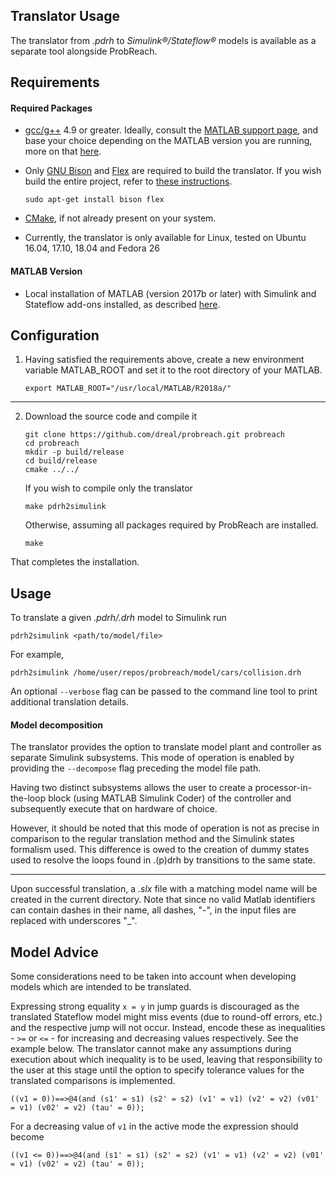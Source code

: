## Translator Usage

The translator from *.pdrh* to *Simulink®/Stateflow®* models is available as a separate tool alongside ProbReach.

## Requirements
    
   #### Required Packages
   
   - [gcc/g++](https://gcc.gnu.org/) 4.9 or greater. Ideally, consult the [MATLAB support page](https://uk.mathworks.com/support/compilers.html),
   and base your choice depending on the MATLAB version you are running, more on that [here](#matlab-version).
   
   - Only [GNU Bison](https://www.gnu.org/software/bison/) and [Flex](https://github.com/westes/flex)
   are required to build the translator. If you wish build the entire project, refer to 
   [these instructions](https://github.com/dreal/probreach/blob/master/doc/build.md).
   
        ```sudo apt-get install bison flex``` 
        
   - [CMake](https://cmake.org/), if not already present on your system.

 - Currently, the translator is only available for Linux, tested on Ubuntu 16.04, 17.10, 18.04 and Fedora 26

  #### MATLAB Version
 - Local installation of MATLAB (version 2017b or later) with Simulink and Stateflow add-ons installed, 
 as described [here](https://uk.mathworks.com/help/install/ug/install-mathworks-software.html).


## Configuration

 1. Having satisfied the requirements above, create a new environment variable MATLAB_ROOT and set it to the root 
 directory of your MATLAB.

        export MATLAB_ROOT="/usr/local/MATLAB/R2018a/"

 ___


 2. Download the source code and compile it
	```
	git clone https://github.com/dreal/probreach.git probreach
	cd probreach
	mkdir -p build/release
	cd build/release
	cmake ../../
	```
	If you wish to compile only the translator
	```
	make pdrh2simulink
	```
	Otherwise, assuming all packages required by ProbReach are installed.
	```
	make
	```
That completes the installation.
## Usage
To translate a given *.pdrh/.drh* model to Simulink run
```
pdrh2simulink <path/to/model/file>
```
For example,
```
pdrh2simulink /home/user/repos/probreach/model/cars/collision.drh
```
An optional ```--verbose``` flag can be passed to the command line tool to print additional translation details.

#### Model decomposition
The translator provides the option to translate model plant and controller as separate Simulink subsystems. 
This mode of operation is enabled by providing the `--decompose` flag preceding the model file path. 


Having two distinct subsystems allows the user to create a processor-in-the-loop block (using MATLAB Simulink Coder)
of the controller and subsequently execute that on hardware of choice.

However, it should be noted that this mode of operation is not as precise in comparison to the regular
translation method and the Simulink states formalism used. This difference is owed to the creation of dummy states
used to resolve the loops found in .(p)drh by transitions to the same state.

---

Upon successful translation, a *.slx* file with a matching model name will be created
in the current directory. Note that since no valid Matlab 
identifiers can contain dashes in their name, all dashes, "-", in the input files are replaced with underscores "_".

## Model Advice

Some considerations need to be taken into account when developing models which are intended to be translated.

Expressing strong equality ```x = y``` in jump guards is discouraged as the 
translated Stateflow model might miss events (due to round-off errors, etc.) and the 
respective jump will not occur. Instead, encode these as inequalities - ```>=``` or ```<=``` - for increasing and 
decreasing values respectively. See the example below.
The translator cannot make any assumptions during execution about which inequality is to be used, leaving that 
responsibility to the user at this stage
until the option to specify tolerance values for the translated comparisons is implemented.

```
((v1 = 0))==>@4(and (s1' = s1) (s2' = s2) (v1' = v1) (v2' = v2) (v01' = v1) (v02' = v2) (tau' = 0));
```
For a decreasing value of ```v1``` in the active mode the expression should become
```
((v1 <= 0))==>@4(and (s1' = s1) (s2' = s2) (v1' = v1) (v2' = v2) (v01' = v1) (v02' = v2) (tau' = 0));
```
